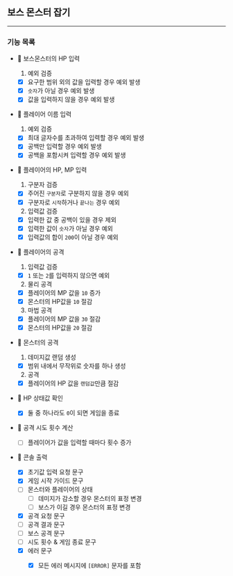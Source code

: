 ## 보스 몬스터 잡기

---

### 기능 목록

- 🔽 보스몬스터의 HP 입력
    1. 예외 검증

    - [x] 요구한 범위 외의 값을 입력할 경우 예외 발생
    - [x] `숫자`가 아닐 경우 예외 발생
    - [x] 값을 입력하지 않을 경우 예외 발생

- 🔽 플레이어 이름 입력
    1. 예외 검증

    - [x] 최대 글자수를 초과하여 입력할 경우 예외 발생
    - [x] 공백만 입력할 경우 예외 발생
    - [x] 공백을 포함시켜 입력할 경우 예외 발생

- 🔽 플레이어의 HP, MP 입력
    1. 구분자 검증

    - [x] 주어진 `구분자`로 구분하지 않을 경우 예외
    - [x] 구분자로 `시작`하거나 `끝나는` 경우 예외

    2. 입력값 검증

    - [x] 입력한 값 중 공백이 있을 경우 제외
    - [x] 입력한 값이 `숫자`가 아닐 경우 예외
    - [x] 입력값의 합이 `200`이 아닐 경우 예외

- 🔽 플레이어의 공격
    1. 입력값 검증

    - [x] `1` 또는 `2`를 입력하지 않으면 예외

    2. 물리 공격

    - [x] 플레이어의 MP 값을 `10` 증가
    - [x] 몬스터의 HP값을 `10` 절감

    3. 마법 공격

    - [x] 플레이어의 MP 값을 `30` 절감
    - [x] 몬스터의 HP값을 `20` 절감

- 🔽 몬스터의 공격
    1. 데미지값 랜덤 생성

    - [x] 범위 내에서 무작위로 숫자를 하나 생성

    2. 공격

    - [x] 플레이어의 HP 값을 `랜덤값`만큼 절감

- 🔽 HP 상태값 확인
    - [x] 둘 중 하나라도 `0`이 되면 게임을 종료

- 🔽 공격 시도 횟수 계산
    - [ ] 플레이어가 값을 입력할 때마다 횟수 증가

- 🔽 콘솔 출력
    - [x] 초기값 입력 요청 문구
    - [x] 게임 시작 가이드 문구
    - [ ] 몬스터와 플레이어의 상태
        - [ ] 데미지가 감소할 경우 몬스터의 표정 변경
        - [ ] 보스가 이길 경우 몬스터의 표정 변경
    - [x] 공격 요청 문구
    - [ ] 공격 결과 문구
    - [ ] 보스 공격 문구
    - [ ] 시도 횟수 & 게임 종료 문구
    - [x] 에러 문구
        - [x] 모든 에러 메시지에 `[ERROR]` 문자를 포함
 